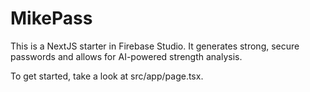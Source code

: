 # MikePass

This is a NextJS starter in Firebase Studio. It generates strong, secure passwords and allows for AI-powered strength analysis.

To get started, take a look at src/app/page.tsx.
